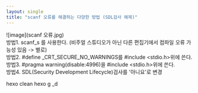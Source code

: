 ```yaml
---
layout: single
title: "scanf 오류를 해결하는 다양한 방법 (SDL검사 해제)"
---
```


![image](scanf 오류.jpg)   
방법1. scanf_s 를 사용한다. (비주얼 스튜디오가 아닌 다른 편집기에서 컴파일 오류 가능성 있음 -> 별로)   
방법2. #define _CRT_SECURE_NO_WARNINGS를 #include <stdio.h>위에 쓴다.   
방법3. #pragma warning(disable:4996)을 #include <stdio.h>위에 쓴다.   
방법4. SDL(Security Development Lifecycle)검사를 '아니요'로 변경

hexo clean
hexo g _d

